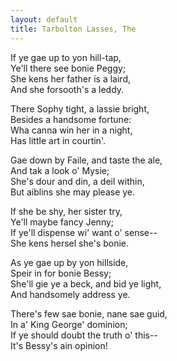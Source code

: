 ```yaml
---  
layout: default  
title: Tarbolton Lasses, The  
---  
```

  
If ye gae up to yon hill-tap,  
Ye'll there see bonie Peggy;  
She kens her father is a laird,  
And she forsooth's a leddy.  
  
There Sophy tight, a lassie bright,  
Besides a handsome fortune:  
Wha canna win her in a night,  
Has little art in courtin'.  
  
Gae down by Faile, and taste the ale,  
And tak a look o' Mysie;  
She's dour and din, a deil within,  
But aiblins she may please ye.  
  
If she be shy, her sister try,  
Ye'll maybe fancy Jenny;  
If ye'll dispense wi' want o' sense--  
She kens hersel she's bonie.  
  
As ye gae up by yon hillside,  
Speir in for bonie Bessy;  
She'll gie ye a beck, and bid ye light,  
And handsomely address ye.  
  
There's few sae bonie, nane sae guid,  
In a' King George' dominion;  
If ye should doubt the truth o' this--  
It's Bessy's ain opinion!  
  
